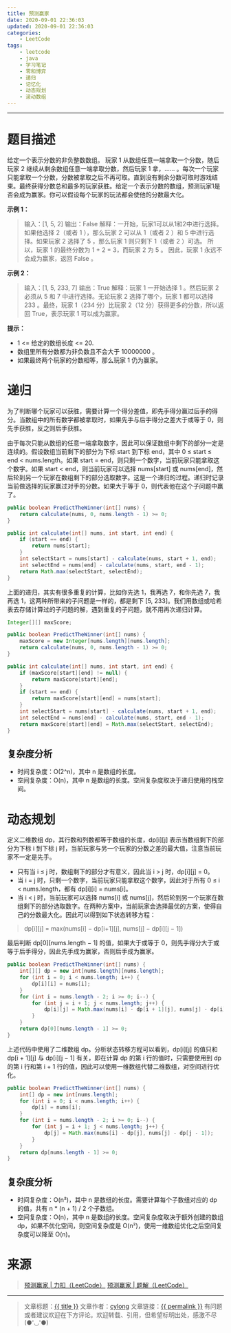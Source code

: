 ```yaml
---
title: 预测赢家
date: 2020-09-01 22:36:03
updated: 2020-09-01 22:36:03
categories:
    - LeetCode
tags:
    - leetcode
    - java
    - 学习笔记
    - 零和博弈
    - 递归
    - 记忆化
    - 动态规划
    - 滚动数组
---
```

---

# 题目描述

给定一个表示分数的非负整数数组。 玩家 1 从数组任意一端拿取一个分数，随后玩家 2 继续从剩余数组任意一端拿取分数，然后玩家 1 拿，…… 。每次一个玩家只能拿取一个分数，分数被拿取之后不再可取。直到没有剩余分数可取时游戏结束。最终获得分数总和最多的玩家获胜。给定一个表示分数的数组，预测玩家1是否会成为赢家。你可以假设每个玩家的玩法都会使他的分数最大化。

**示例 1：**
> 输入：[1, 5, 2]
> 输出：False
> 解释：一开始，玩家1可以从1和2中进行选择。
> 如果他选择 2（或者 1 ），那么玩家 2 可以从 1（或者 2 ）和 5 中进行选择。如果玩家 2 选择了 5 ，那么玩家 1 则只剩下 1（或者 2 ）可选。
> 所以，玩家 1 的最终分数为 1 + 2 = 3，而玩家 2 为 5 。
> 因此，玩家 1 永远不会成为赢家，返回 False 。

**示例 2：**
> 输入：[1, 5, 233, 7]
> 输出：True
> 解释：玩家 1 一开始选择 1 。然后玩家 2 必须从 5 和 7 中进行选择。无论玩家 2 选择了哪个，玩家 1 都可以选择 233 。最终，玩家 1（234 分）比玩家 2（12 分）获得更多的分数，所以返回 True，表示玩家 1 可以成为赢家。

**提示：**
* 1 <= 给定的数组长度 <= 20.
* 数组里所有分数都为非负数且不会大于 10000000 。
* 如果最终两个玩家的分数相等，那么玩家 1 仍为赢家。

<!-- more -->

# 递归

为了判断哪个玩家可以获胜，需要计算一个得分差值，即先手得分赢过后手的得分。当数组中的所有数字都被拿取时，如果先手与后手得分之差大于或等于 0，则先手获胜，反之则后手获胜。

由于每次只能从数组的任意一端拿取数字，因此可以保证数组中剩下的部分一定是连续的。假设数组当前剩下的部分为下标 start 到下标 end，其中 0 ≤ start ≤ end < nums.length。如果 start = end，则只剩一个数字，当前玩家只能拿取这个数字。如果 start < end，则当前玩家可以选择 nums[start] 或 nums[end]，然后轮到另一个玩家在数组剩下的部分选取数字。这是一个递归的过程。递归时记录当前做选择的玩家赢过对手的分数。如果大于等于 0，则代表他在这个子问题中赢了。

```java
public boolean PredictTheWinner(int[] nums) {
    return calculate(nums, 0, nums.length - 1) >= 0;
}

public int calculate(int[] nums, int start, int end) {
    if (start == end) {
        return nums[start];
    }
    int selectStart = nums[start] - calculate(nums, start + 1, end);
    int selectEnd = nums[end] - calculate(nums, start, end - 1);
    return Math.max(selectStart, selectEnd);
}
```

上面的递归，其实有很多重复的计算，比如你先选 1，我再选 7，和你先选 7，我再选 1，这两种所带来的子问题是一样的，都是剩下 [5, 233]。我们用数组或哈希表去存储计算过的子问题的解，遇到重复的子问题，就不用再次递归计算。

```java
Integer[][] maxScore;

public boolean PredictTheWinner(int[] nums) {
    maxScore = new Integer[nums.length][nums.length];
    return calculate(nums, 0, nums.length - 1) >= 0;
}

public int calculate(int[] nums, int start, int end) {
    if (maxScore[start][end] != null) {
        return maxScore[start][end];
    }
    if (start == end) {
        return maxScore[start][end] = nums[start];
    }
    int selectStart = nums[start] - calculate(nums, start + 1, end);
    int selectEnd = nums[end] - calculate(nums, start, end - 1);
    return maxScore[start][end] = Math.max(selectStart, selectEnd);
}
```

## 复杂度分析

* 时间复杂度：O(2^n)，其中 n 是数组的长度。
* 空间复杂度：O(n)，其中 n 是数组的长度。空间复杂度取决于递归使用的栈空间。

# 动态规划

定义二维数组 dp，其行数和列数都等于数组的长度，dp[i][j] 表示当数组剩下的部分为下标 i 到下标 j 时，当前玩家与另一个玩家的分数之差的最大值，注意当前玩家不一定是先手。
* 只有当 i ≤ j 时，数组剩下的部分才有意义，因此当 i > j 时，dp[i][j] = 0。
* 当 i = j 时，只剩一个数字，当前玩家只能拿取这个数字，因此对于所有 0 ≤ i < nums.length，都有 dp[i][i] = nums[i]。
* 当 i < j 时，当前玩家可以选择 nums[i] 或 nums[j]，然后轮到另一个玩家在数组剩下的部分选取数字。在两种方案中，当前玩家会选择最优的方案，使得自己的分数最大化。因此可以得到如下状态转移方程：
> dp[i][j] = max(nums[i] − dp[i+1][j], nums[j] − dp[i][j − 1])

最后判断 dp[0][nums.length − 1] 的值，如果大于或等于 0，则先手得分大于或等于后手得分，因此先手成为赢家，否则后手成为赢家。

```java
public boolean PredictTheWinner(int[] nums) {
    int[][] dp = new int[nums.length][nums.length];
    for (int i = 0; i < nums.length; i++) {
        dp[i][i] = nums[i];
    }
    for (int i = nums.length - 2; i >= 0; i--) {
        for (int j = i + 1; j < nums.length; j++) {
            dp[i][j] = Math.max(nums[i] - dp[i + 1][j], nums[j] - dp[i][j - 1]);
        }
    }
    return dp[0][nums.length - 1] >= 0;
}
```

上述代码中使用了二维数组 dp。分析状态转移方程可以看到，dp[i][j] 的值只和 dp[i + 1][j] 与 dp[i][j − 1] 有关，即在计算 dp 的第 i 行的值时，只需要使用到 dp 的第 i 行和第 i + 1 行的值，因此可以使用一维数组代替二维数组，对空间进行优化。

```java
public boolean PredictTheWinner(int[] nums) {
    int[] dp = new int[nums.length];
    for (int i = 0; i < nums.length; i++) {
        dp[i] = nums[i];
    }
    for (int i = nums.length - 2; i >= 0; i--) {
        for (int j = i + 1; j < nums.length; j++) {
            dp[j] = Math.max(nums[i] - dp[j], nums[j] - dp[j - 1]);
        }
    }
    return dp[nums.length - 1] >= 0;
}
```

## 复杂度分析

* 时间复杂度：O(n²)，其中 n 是数组的长度。需要计算每个子数组对应的 dp 的值，共有 n * (n + 1) / 2 个子数组。
* 空间复杂度：O(n)，其中 n 是数组的长度。空间复杂度取决于额外创建的数组 dp，如果不优化空间，则空间复杂度是 O(n²)，使用一维数组优化之后空间复杂度可以降至 O(n)。

# 来源

> [预测赢家 | 力扣（LeetCode）][1]
> [预测赢家 | 题解（LeetCode）][2]

---

> 文章标题：<a href='{{ permalink }}' title='{{ title }}' >{{ title }}</a>
> 文章作者：[cylong](http://www.cylong.com/about/ "cylong")
> 文章链接：<a href='{{ permalink }}' title='{{ title }}' >{{ permalink }}</a>
> 有问题或者建议欢迎在下方评论。欢迎转载、引用，但希望标明出处，感激不尽(●'◡'●)

[1]: https://leetcode-cn.com/problems/predict-the-winner/ "预测赢家 | 力扣（LeetCode）"
[2]: https://leetcode-cn.com/problems/predict-the-winner/solution/yu-ce-ying-jia-by-leetcode-solution/ "预测赢家 | 题解（LeetCode）"
